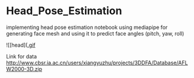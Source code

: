 # Head_Pose_Estimation
implementing head pose estimation notebook using mediapipe for generating face mesh and using it to predict face angles (pitch, yaw, roll)

![[head]([.gif](https://github.com/ahmed98Osama/Head_Pose_Estimation/blob/main/testing_output.gif?raw=true)


Link for data http://www.cbsr.ia.ac.cn/users/xiangyuzhu/projects/3DDFA/Database/AFLW2000-3D.zip
